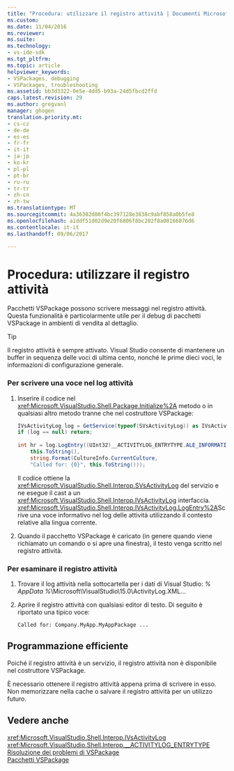```yaml
---
title: "Procedura: utilizzare il registro attività | Documenti Microsoft"
ms.custom: 
ms.date: 11/04/2016
ms.reviewer: 
ms.suite: 
ms.technology:
- vs-ide-sdk
ms.tgt_pltfrm: 
ms.topic: article
helpviewer_keywords:
- VSPackages, debugging
- VSPackages, troubleshooting
ms.assetid: bb3d3322-0e5e-4dd5-b93a-24d5fbcd2ffd
caps.latest.revision: 29
ms.author: gregvanl
manager: ghogen
translation.priority.mt:
- cs-cz
- de-de
- es-es
- fr-fr
- it-it
- ja-jp
- ko-kr
- pl-pl
- pt-br
- ru-ru
- tr-tr
- zh-cn
- zh-tw
ms.translationtype: MT
ms.sourcegitcommit: 4a36302d80f4bc397128e3838c9abf858a0b5fe8
ms.openlocfilehash: a1ddf51d02d9e20f6806f8bc202f8a08166876d6
ms.contentlocale: it-it
ms.lasthandoff: 09/06/2017

---
```

# <a name="how-to-use-the-activity-log"></a>Procedura: utilizzare il registro attività
Pacchetti VSPackage possono scrivere messaggi nel registro attività. Questa funzionalità è particolarmente utile per il debug di pacchetti VSPackage in ambienti di vendita al dettaglio.  
  
> [!TIP]
>  Il registro attività è sempre attivato. Visual Studio consente di mantenere un buffer in sequenza delle voci di ultima cento, nonché le prime dieci voci, le informazioni di configurazione generale.  
  
### <a name="to-write-an-entry-to-the-activity-log"></a>Per scrivere una voce nel log attività  
  
1.  Inserire il codice nel <xref:Microsoft.VisualStudio.Shell.Package.Initialize%2A> metodo o in qualsiasi altro metodo tranne che nel costruttore VSPackage:  
  
    ```csharp  
    IVsActivityLog log = GetService(typeof(SVsActivityLog)) as IVsActivityLog;  
    if (log == null) return;  
  
    int hr = log.LogEntry((UInt32)__ACTIVITYLOG_ENTRYTYPE.ALE_INFORMATION,  
        this.ToString(),  
        string.Format(CultureInfo.CurrentCulture,  
        "Called for: {0}", this.ToString()));  
    ```  
  
     Il codice ottiene la <xref:Microsoft.VisualStudio.Shell.Interop.SVsActivityLog> del servizio e ne esegue il cast a un <xref:Microsoft.VisualStudio.Shell.Interop.IVsActivityLog> interfaccia. <xref:Microsoft.VisualStudio.Shell.Interop.IVsActivityLog.LogEntry%2A>Scrive una voce informativo nel log delle attività utilizzando il contesto relative alla lingua corrente.  
  
2.  Quando il pacchetto VSPackage è caricato (in genere quando viene richiamato un comando o si apre una finestra), il testo venga scritto nel registro attività.  
  
### <a name="to-examine-the-activity-log"></a>Per esaminare il registro attività  
  
1.  Trovare il log attività nella sottocartella per i dati di Visual Studio: *% AppData %*\Microsoft\VisualStudio\15.0\ActivityLog.XML...  
  
2.  Aprire il registro attività con qualsiasi editor di testo. Di seguito è riportato una tipico voce:  
  
    ```  
    Called for: Company.MyApp.MyAppPackage ...  
    ```  
  
## <a name="robust-programming"></a>Programmazione efficiente  
 Poiché il registro attività è un servizio, il registro attività non è disponibile nel costruttore VSPackage.  
  
 È necessario ottenere il registro attività appena prima di scrivere in esso. Non memorizzare nella cache o salvare il registro attività per un utilizzo futuro.  
  
## <a name="see-also"></a>Vedere anche  
 <xref:Microsoft.VisualStudio.Shell.Interop.IVsActivityLog>   
 <xref:Microsoft.VisualStudio.Shell.Interop.__ACTIVITYLOG_ENTRYTYPE>   
 [Risoluzione dei problemi di VSPackage](../extensibility/troubleshooting-vspackages.md)   
 [Pacchetti VSPackage](../extensibility/internals/vspackages.md)

